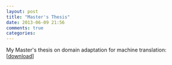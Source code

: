 ```yaml
---
layout: post
title: "Master's Thesis"
date: 2013-06-09 21:56
comments: true
categories: 
---
```


My Master's thesis on domain adaptation for machine translation: [[download](https://www.dropbox.com/s/ysnlvsbnagruf4j/Luke%20Orland%20-%20MSE%20Project%20Report.pdf)]
